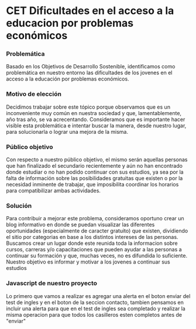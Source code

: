 # CET Dificultades en el acceso a la educacion por problemas económicos
### Problemática
Basado en los Objetivos de Desarrollo Sostenible, identificamos como problemática en nuestro entorno las dificultades de los jovenes en el acceso a la educación por problemas económicos.

### Motivo de elección
Decidimos trabajar sobre este tópico porque observamos que es un inconveniente muy común en nuestra sociedad y que, lamentablemente, año tras año, se va acrecentando. Consideramos que es importante hacer visible esta problemática e intentar buscar la manera, desde nuestro lugar, para solucionarla o lograr una mejora de la misma.

### Público objetivo
Con respecto a nuestro público objetivo, el mismo serán aquellas personas que han finalizado el secundario recientemente y aún no han encontrado donde estudiar o no han podido continuar con sus estudios, ya sea por la falta de información sobre las posibilidades gratuitas que existen o por la necesidad inminente de trabajar, que imposibilita coordinar los horarios para compatibilizar ambas actividades.

### Solución
Para contribuir a mejorar este problema, consideramos oportuno crear un blog informativo en donde se puedan visualizar las diferentes oportunidades (especialmente de caracter gratuito) que existen, dividiendo el sitio por categorias en base a los distintos intereses de las personas. Buscamos crear un lugar donde este reunida toda la informacion sobre cursos, carreras y/o capacitaciones que pueden ayudar a las personas a continuar su formación y que, muchas veces, no es difundida lo suficiente. Nuestro objetivo es informar y motivar a los jovenes a continuar sus estudios
### Javascript de nuestro proyecto
Lo primero que vamos a realizar es agregar una alerta en el boton enviar del test de ingles y en el boton de la seccion contacto, tambien pensamos en incluir una alerta para que en el test de ingles sea completado y realizar la misma operacion para que todos los casilleros esten completos antes de "enviar"
